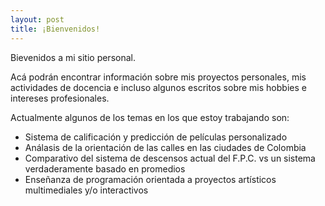 ```yaml
---
layout: post
title: ¡Bienvenidos!
---
```


Bievenidos a mi sitio personal. 

Acá podrán encontrar información sobre mis proyectos personales, mis actividades de docencia e incluso algunos escritos sobre mis hobbies e intereses profesionales.

Actualmente algunos de los temas en los que estoy trabajando son:

* Sistema de calificación y predicción de películas personalizado
* Análasis de la orientación de las calles en las ciudades de Colombia
* Comparativo del sistema de descensos actual del F.P.C. vs un sistema verdaderamente basado en promedios
* Enseñanza de programación orientada a proyectos artísticos multimediales y/o interactivos
